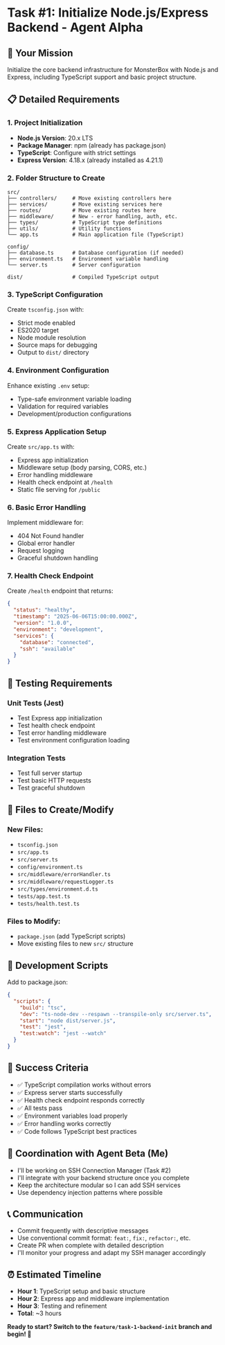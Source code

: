 # Task #1: Initialize Node.js/Express Backend - Agent Alpha

## 🎯 Your Mission
Initialize the core backend infrastructure for MonsterBox with Node.js and Express, including TypeScript support and basic project structure.

## 📋 Detailed Requirements

### 1. Project Initialization
- **Node.js Version**: 20.x LTS
- **Package Manager**: npm (already has package.json)
- **TypeScript**: Configure with strict settings
- **Express Version**: 4.18.x (already installed as 4.21.1)

### 2. Folder Structure to Create
```
src/
├── controllers/     # Move existing controllers here
├── services/        # Move existing services here  
├── routes/          # Move existing routes here
├── middleware/      # New - error handling, auth, etc.
├── types/           # TypeScript type definitions
├── utils/           # Utility functions
└── app.ts           # Main application file (TypeScript)

config/
├── database.ts      # Database configuration (if needed)
├── environment.ts   # Environment variable handling
└── server.ts        # Server configuration

dist/                # Compiled TypeScript output
```

### 3. TypeScript Configuration
Create `tsconfig.json` with:
- Strict mode enabled
- ES2020 target
- Node module resolution
- Source maps for debugging
- Output to `dist/` directory

### 4. Environment Configuration
Enhance existing `.env` setup:
- Type-safe environment variable loading
- Validation for required variables
- Development/production configurations

### 5. Express Application Setup
Create `src/app.ts` with:
- Express app initialization
- Middleware setup (body parsing, CORS, etc.)
- Error handling middleware
- Health check endpoint at `/health`
- Static file serving for `/public`

### 6. Basic Error Handling
Implement middleware for:
- 404 Not Found handler
- Global error handler
- Request logging
- Graceful shutdown handling

### 7. Health Check Endpoint
Create `/health` endpoint that returns:
```json
{
  "status": "healthy",
  "timestamp": "2025-06-06T15:00:00.000Z",
  "version": "1.0.0",
  "environment": "development",
  "services": {
    "database": "connected",
    "ssh": "available"
  }
}
```

## 🧪 Testing Requirements

### Unit Tests (Jest)
- Test Express app initialization
- Test health check endpoint
- Test error handling middleware
- Test environment configuration loading

### Integration Tests
- Test full server startup
- Test basic HTTP requests
- Test graceful shutdown

## 📁 Files to Create/Modify

### New Files:
- `tsconfig.json`
- `src/app.ts`
- `src/server.ts`
- `config/environment.ts`
- `src/middleware/errorHandler.ts`
- `src/middleware/requestLogger.ts`
- `src/types/environment.d.ts`
- `tests/app.test.ts`
- `tests/health.test.ts`

### Files to Modify:
- `package.json` (add TypeScript scripts)
- Move existing files to new `src/` structure

## 🔧 Development Scripts
Add to package.json:
```json
{
  "scripts": {
    "build": "tsc",
    "dev": "ts-node-dev --respawn --transpile-only src/server.ts",
    "start": "node dist/server.js",
    "test": "jest",
    "test:watch": "jest --watch"
  }
}
```

## 🎯 Success Criteria
- ✅ TypeScript compilation works without errors
- ✅ Express server starts successfully
- ✅ Health check endpoint responds correctly
- ✅ All tests pass
- ✅ Environment variables load properly
- ✅ Error handling works correctly
- ✅ Code follows TypeScript best practices

## 🤝 Coordination with Agent Beta (Me)
- I'll be working on SSH Connection Manager (Task #2)
- I'll integrate with your backend structure once you complete
- Keep the architecture modular so I can add SSH services
- Use dependency injection patterns where possible

## 📞 Communication
- Commit frequently with descriptive messages
- Use conventional commit format: `feat:`, `fix:`, `refactor:`, etc.
- Create PR when complete with detailed description
- I'll monitor your progress and adapt my SSH manager accordingly

## ⏰ Estimated Timeline
- **Hour 1**: TypeScript setup and basic structure
- **Hour 2**: Express app and middleware implementation  
- **Hour 3**: Testing and refinement
- **Total**: ~3 hours

**Ready to start? Switch to the `feature/task-1-backend-init` branch and begin! 🚀**
